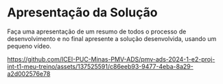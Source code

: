 # Apresentação da Solução

Faça uma apresentação de um resumo de todos o processo de desenvolvimento e no final apresente a solução desenvolvida, usando um pequeno vídeo.


https://github.com/ICEI-PUC-Minas-PMV-ADS/pmv-ads-2024-1-e2-proj-int-t1-meu-treino/assets/137525591/c86eeb93-9477-4eba-8a29-a2d002576e78

